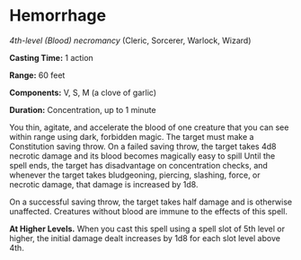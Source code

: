 # Hemorrhage
*4th-level (Blood) necromancy* (Cleric, Sorcerer, Warlock, Wizard)

**Casting Time:** 1 action

**Range:** 60 feet

**Components:** V, S, M (a clove of garlic)

**Duration:** Concentration, up to 1 minute

You thin, agitate, and accelerate the blood of one creature that you can see within range using dark, forbidden magic. The target must make a Constitution saving throw. On a failed saving throw, the target takes 4d8 necrotic damage and its blood becomes magically easy to spill Until the spell ends, the target has disadvantage on concentration checks, and whenever the target takes bludgeoning, piercing, slashing, force, or necrotic damage, that damage is increased by 1d8.

On a successful saving throw, the target takes half damage and is otherwise unaffected. Creatures without blood are immune to the effects of this spell.

**At Higher Levels.** When you cast this spell using a spell slot of 5th level or higher, the initial damage dealt increases by 1d8 for each slot level above 4th.
